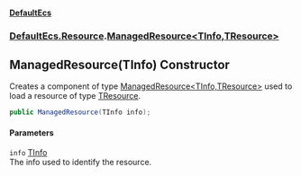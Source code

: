 #### [DefaultEcs](./index.md 'index')
### [DefaultEcs.Resource](./DefaultEcs-Resource.md 'DefaultEcs.Resource').[ManagedResource&lt;TInfo,TResource&gt;](./DefaultEcs-Resource-ManagedResource-TInfo_TResource-.md 'DefaultEcs.Resource.ManagedResource&lt;TInfo,TResource&gt;')
## ManagedResource(TInfo) Constructor
Creates a component of type [ManagedResource&lt;TInfo,TResource&gt;](./DefaultEcs-Resource-ManagedResource-TInfo_TResource-.md 'DefaultEcs.Resource.ManagedResource&lt;TInfo,TResource&gt;') used to load a resource of type [TResource](./DefaultEcs-Resource-ManagedResource-TInfo_TResource-.md#DefaultEcs-Resource-ManagedResource-TInfo_TResource--TResource 'DefaultEcs.Resource.ManagedResource&lt;TInfo,TResource&gt;.TResource').  
```C#
public ManagedResource(TInfo info);
```
#### Parameters
<a name='DefaultEcs-Resource-ManagedResource-TInfo_TResource--ManagedResource(TInfo)-info'></a>
`info` [TInfo](./DefaultEcs-Resource-ManagedResource-TInfo_TResource-.md#DefaultEcs-Resource-ManagedResource-TInfo_TResource--TInfo 'DefaultEcs.Resource.ManagedResource&lt;TInfo,TResource&gt;.TInfo')  
The info used to identify the resource.  
  
